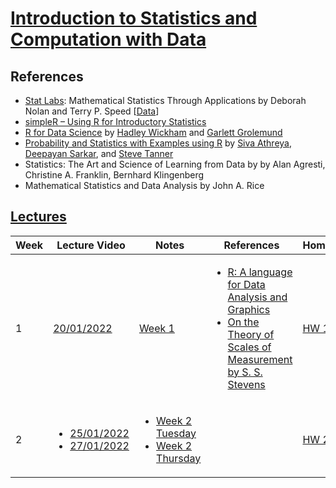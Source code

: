 # [Introduction to Statistics and Computation with Data](https://www.isibang.ac.in/~athreya/Teaching/ISCD/)

## References

- [Stat Labs](https://www.stat.berkeley.edu/~statlabs/about.html): Mathematical Statistics Through Applications by Deborah Nolan and Terry P. Speed [[Data](https://www.stat.berkeley.edu/~statlabs/labs.html)]
- [simpleR – Using R for Introductory Statistics](References/Verzani-SimpleR.pdf)
- [R for Data Science](https://r4ds.had.co.nz/) by [Hadley Wickham](https://hadley.nz/) and [Garlett Grolemund](https://scholar.google.com/citations?user=wgdI_m4AAAAJ&hl=en)
- [Probability and Statistics with Examples using R](https://www.isibang.ac.in/~athreya/psweur) by [Siva Athreya](https://www.isibang.ac.in/~athreya), [Deepayan Sarkar](https://www.isid.ac.in/~deepayan/), and [Steve Tanner](https://www.eou.edu/math/math-faculty/)
- Statistics: The Art and Science of Learning from Data by by Alan Agresti, Christine A. Franklin, Bernhard Klingenberg
- Mathematical Statistics and Data Analysis by John A. Rice

## [Lectures](https://www.youtube.com/playlist?list=PLuar0zPypPO12bRpMggJmG_NCLaDyRcJL)

| Week | Lecture Video                                                                                             | Notes                                                                                                                  | References                                                                                                                                                                                                      | Homework                | Worksheet                                |
| ---- | --------------------------------------------------------------------------------------------------------- | ---------------------------------------------------------------------------------------------------------------------- | --------------------------------------------------------------------------------------------------------------------------------------------------------------------------------------------------------------- | ----------------------- | ---------------------------------------- |
| 1    | [20/01/2022](https://www.youtube.com/watch?v=30Y7KBcru48&list=PLuar0zPypPO12bRpMggJmG_NCLaDyRcJL&index=1) | [Week 1](Lecture-Notes/week1.pdf)                                                                                      | <ul><li> [R: A language for Data Analysis and Graphics](https://www.stat.auckland.ac.nz/~ihaka/downloads/R-paper.pdf) <li>[On the Theory of Scales of Measurement by S. S. Stevens](References/steven.pdf)</ul> | [HW 1](HWs/ISCDhw1.pdf) |
| 2    | <ul><li>[25/01/2022]() <li>[27/01/2022]()</ul>                                                            | <ul><li>[Week 2 Tuesday](Lecture-Notes/week2tuesday.pdf) <li> [Week 2 Thursday](Lecture-Notes/week2thursday.pdf) </ul> |                                                                                                                                                                                                                 | [HW 2](HWs/ISCDhw2.pdf) | [Worksheet 1](Worksheets/worksheet1.pdf) |
